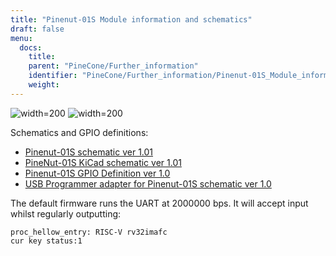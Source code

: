 ```yaml
---
title: "Pinenut-01S Module information and schematics"
draft: false
menu:
  docs:
    title:
    parent: "PineCone/Further_information"
    identifier: "PineCone/Further_information/Pinenut-01S_Module_information_and_schematics"
    weight: 
---
```


![width=200](/documentation/images/Pinenut-01S_PCB-Front.png)
![width=200](/documentation/images/Pinenut-01S_PCB-Back.png)

Schematics and GPIO definitions:

* [Pinenut-01S schematic ver 1.01](https://files.pine64.org/doc/Pinenut/Pinenut-01S%20V1.01%20SCH.pdf)
* [PineNut-01S KiCad schematic ver 1.01](https://wiki.pine64.org/images/6/6b/PineNut-01S_v1.01_KiCad.zip)
* [Pinenut-01S GPIO Definition ver 1.0](https://files.pine64.org/doc/Pinenut/NUT-01S%20GPIO%20Definition%20ver%201.0.pdf)
* [USB Programmer adapter for Pinenut-01S schematic ver 1.0](https://files.pine64.org/doc/Pinenut/USB%20Adapter%20for%20Pinenut-01S%20Schematic%20V1.0.pdf)

The default firmware runs the UART at 2000000 bps. It will accept input whilst regularly outputting:

    proc_hellow_entry: RISC-V rv32imafc
    cur key status:1
